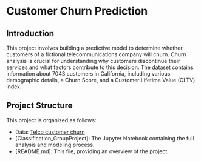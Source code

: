 # Customer Churn Prediction 

## Introduction

This project involves building a predictive model to determine whether customers of a fictional telecommunications company will churn. Churn analysis is crucial for understanding why customers discontinue their services and what factors contribute to this decision. The dataset contains information about 7043 customers in California, including various demographic details, a Churn Score, and a Customer Lifetime Value (CLTV) index.

## Project Structure

This project is organized as follows:
- Data: [Telco customer churn](https://community.ibm.com/community/user/businessanalytics/blogs/steven-macko/2019/07/11/telco-customer-churn-1113)
- [Classification_GroupProject]: The Jupyter Notebook containing the full analysis and modeling process.
- [README.md]: This file, providing an overview of the project.
